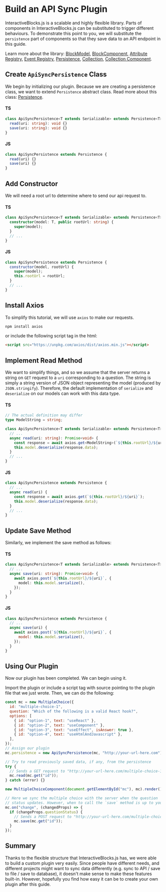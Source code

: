 # Build an API Sync Plugin

InteractiveBlocks.js is a scalable and highly flexible library.
Parts of components in InteractiveBlocks.js can be substituted to trigger different behaviours.
To demonstrate this point to you, we will substitute the `persistence` part of components so that they save data to an API endpoint in this guide.

Learn more about the library: [BlockModel](base-classes/block-model.md), [BlockComponent](/base-classes/block-component.md), [Attribute Registry](base-classes/attribute-registry.md), [Event Registry](base-classes/event-registry.md), [Persistence](base-classes/persistence.md), [Collection](base-classes/collection.md), [Collection Component](base-classes/collection-component.md).

## Create `ApiSyncPersistence` Class

We begin by initializing our plugin. Because we are creating a persistence class, we want to extend `Persistence` abstract class. Read more about this class: [Persistence](base-classes/persistence.md).

<!-- tabs:start -->

#### **TS**

```typescript
class ApiSyncPersistence<T extends Serializable> extends Persistence<T> {
  read(uri: string): void {}
  save(uri: string): void {}
}
```

#### **JS**

```javascript
class ApiSyncPersistence extends Persistence {
  read(uri) {}
  save(uri) {}
}
```

<!-- tabs:end -->

## Add Constructor

We will need a root url to determine where to send our api request to.

<!-- tabs:start -->

#### **TS**

```typescript
class ApiSyncPersistence<T extends Serializable> extends Persistence<T> {
  constructor(model: T, public rootUrl: string) {
    super(model);
  }
  // ...
}
```

#### **JS**

```javascript
class ApiSyncPersistence extends Persistence {
  constructor(model, rootUrl) {
    super(model);
    this.rootUrl = rootUrl;
  }
  // ...
}
```

<!-- tabs:end -->

## Install Axios

To simplify this tutorial, we will use `axios` to make our requests.

```bash
npm install axios
```

or include the following script tag in the html:

```html
<script src="https://unpkg.com/axios/dist/axios.min.js"></script>
```

## Implement Read Method

We want to simplify things, and so we assume that the server returns a string on `GET` request to a `uri` corresponding to a question.
The string is simply a string version of JSON object representing the model (produced by `JSON.stringify`).
Therefore, the default implementation of `serialize` and `deserialize` on our models can work with this data type.

<!-- tabs:start -->

#### **TS**

```typescript
// The actual definition may differ
type ModelString = string;

class ApiSyncPersistence<T extends Serializable> extends Persistence<T> {
  // ...
  async read(uri: string): Promise<void> {
    const response = await axios.get<ModelString>(`${this.rootUrl}/${uri}`);
    this.model.deserialize(response.data);
  }
  // ...
}
```

#### **JS**

```javascript
class ApiSyncPersistence extends Persistence {
  // ...
  async read(uri) {
    const response = await axios.get(`${this.rootUrl}/${uri}`);
    this.model.deserialize(response.data);
  }
  // ...
}
```

<!-- tabs:end -->

## Update Save Method

Similarly, we implement the save method as follows:

<!-- tabs:start -->

#### **TS**

```typescript
class ApiSyncPersistence<T extends Serializable> extends Persistence<T> {
  // ...
  async save(uri: string): Promise<void> {
    await axios.post(`${this.rootUrl}/${uri}`, {
      model: this.model.serialize(),
    });
  }
}
```

#### **JS**

```javascript
class ApiSyncPersistence extends Persistence {
  // ...
  async save(uri) {
    await axios.post(`${this.rootUrl}/${uri}`, {
      model: this.model.serialize(),
    });
  }
}
```

<!-- tabs:end -->

## Using Our Plugin

Now our plugin has been completed. We can begin using it.

Import the plugin or include a script tag with source pointing to the plugin file that we just wrote.
Then, we can do the following:

```javascript
const mc = new MultipleChoice({
  id: "multiple-choice-1",
  question: "Which of the following is a valid React hook?",
  options: [
    { id: "option-1", text: "useReact" },
    { id: "option-2", text: "useComponent" },
    { id: "option-3", text: "useEffect", isAnswer: true },
    { id: "option-4", text: "useHtmlAndJavascript" },
  ],
});
// Assign our plugin
mc.persistence = new ApiSyncPersistence(mc, "http://your-url-here.com");

// Try to read previously saved data, if any, from the persistence
try {
  // Sends a GET request to "http://your-url-here.com/multiple-choice-1"
  mc.read(mc.get("id"));
} catch (error) {}

new MultipleChoiceComponent(document.getElementById("mc"), mc).render();

// Here we sync the multiple choice with the server when the question
// status updates. However, when to call the `save` method is up to you.
mc.on("change", (changedProps) => {
  if (changeProps.questionStatus) {
    // Sends a POST request to "http://your-url-here.com/multiple-choice-1"
    mc.save(mc.get("id"));
  }
});
```

## Summary

Thanks to the flexible structure that InteractiveBlocks.js has, we were able to build a custom plugin very easily. Since people have different needs, and different projects might want to sync data differently (e.g. sync to API / save to file / save to database), it doesn't make sense to make these features built-in. However, hopefully you find how easy it can be to create your own plugin after this guide.
